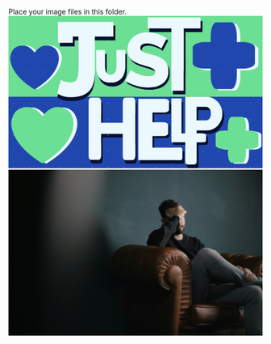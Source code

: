 Place your image files in this folder.
![alt text](<Actual Final Design 2.png>) ![alt text](mental_health.png)